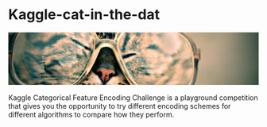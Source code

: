 # Kaggle-cat-in-the-dat

![](header.png)

Kaggle Categorical Feature Encoding Challenge is a playground competition that gives you the opportunity to try different encoding schemes for different algorithms to compare how they perform.
